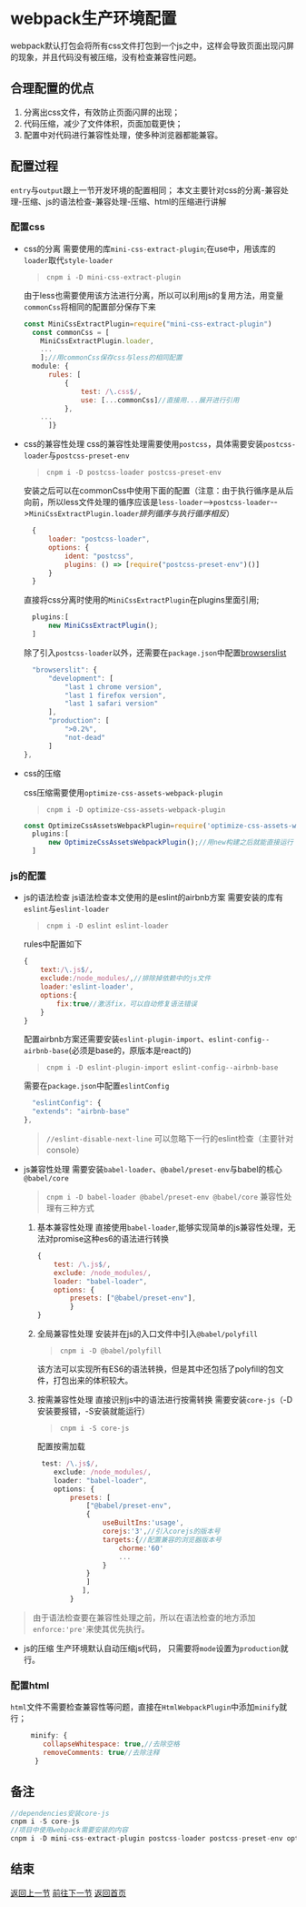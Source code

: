 # webpack生产环境配置

webpack默认打包会将所有css文件打包到一个js之中，这样会导致页面出现闪屏的现象，并且代码没有被压缩，没有检查兼容性问题。

## 合理配置的优点

1. 分离出css文件，有效防止页面闪屏的出现；
2. 代码压缩，减少了文件体积，页面加载更快；
3. 配置中对代码进行兼容性处理，使多种浏览器都能兼容。

## 配置过程

`entry`与`output`跟上一节开发环境的配置相同；
本文主要针对css的分离-兼容处理-压缩、js的语法检查-兼容处理-压缩、html的压缩进行讲解

### 配置css

- css的分离
  需要使用的库`mini-css-extract-plugin`;在use中，用该库的`loader`取代`style-loader`
  > `cnpm i -D mini-css-extract-plugin`

  由于less也需要使用该方法进行分离，所以可以利用js的复用方法，用变量`commonCss`将相同的配置部分保存下来

  ```js
  const MiniCssExtractPlugin=require("mini-css-extract-plugin")
    const commonCss = [
      MiniCssExtractPlugin.loader,
      ...
      ];//用commonCss保存css与less的相同配置
    module: {
        rules: [
            {
                test: /\.css$/,
                use: [...commonCss]//直接用...展开进行引用
            },
      ...
        ]}
  ```

- css的兼容性处理
  css的兼容性处理需要使用`postcss`，具体需要安装`postcss-loader`与`postcss-preset-env`
  > `cnpm i -D postcss-loader postcss-preset-env`

  安装之后可以在commonCss中使用下面的配置（注意：由于执行循序是从后向前，所以less文件处理的循序应该是`less-loader`-->`postcss-loader`-->`MiniCssExtractPlugin.loader`*排列循序与执行循序相反*）
  
  ```js
    {
        loader: "postcss-loader",
        options: {
            ident: "postcss",
            plugins: () => [require("postcss-preset-env")()]
        }
    }
  ```

  直接将css分离时使用的`MiniCssExtractPlugin`在plugins里面引用;

  ```js
    plugins:[
        new MiniCssExtractPlugin();
    ]
  ```

  除了引入`postcss-loader`以外，还需要在`package.json`中配置[browserslist](https://github.com/browserslist/browserslist)

  ```js
    "browserslit": {
        "development": [
            "last 1 chrome version",
            "last 1 firefox version",
            "last 1 safari version"
        ],
        "production": [
            ">0.2%",
            "not-dead"
        ]
  },
  ```

- css的压缩
  
  css压缩需要使用`optimize-css-assets-webpack-plugin`
  > `cnpm i -D optimize-css-assets-webpack-plugin`

  ```js
  const OptimizeCssAssetsWebpackPlugin=require('optimize-css-assets-webpack-plugin')
    plugins:[
        new OptimizeCssAssetsWebpackPlugin();//用new构建之后就能直接运行
    ]
  ```

### js的配置

- js的语法检查
  js语法检查本文使用的是eslint的airbnb方案
  需要安装的库有`eslint`与`eslint-loader`
  > `cnpm i -D eslint eslint-loader`
  
  rules中配置如下

  ```js
  {
      text:/\.js$/,
      exclude:/node_modules/,//排除掉依赖中的js文件
      loader:'eslint-loader',
      options:{
          fix:true//激活fix，可以自动修复语法错误
      }
  }
  ```

  配置airbnb方案还需要安装`eslint-plugin-import`、`eslint-config--airbnb-base`(必须是base的，原版本是react的)
  > `cnpm i -D eslint-plugin-import eslint-config--airbnb-base`

  需要在`package.json`中配置`eslintConfig`

  ```js
    "eslintConfig": {
    "extends": "airbnb-base"
  },
  ```

  > `//eslint-disable-next-line` 可以忽略下一行的eslint检查（主要针对console）

- js兼容性处理
  需要安装`babel-loader`、`@babel/preset-env`与babel的核心`@babel/core`
  > `cnpm i -D babel-loader @babel/preset-env @babel/core`
  兼容性处理有三种方式
  1. 基本兼容性处理
    直接使用`babel-loader`,能够实现简单的js兼容性处理，无法对promise这种es6的语法进行转换

     ```js
     {
         test: /\.js$/,
         exclude: /node_modules/,
         loader: "babel-loader",
         options: {
             presets: ["@babel/preset-env"],
             }
     }
     ```

  2. 全局兼容性处理
     安装并在js的入口文件中引入`@babel/polyfill`
     > `cnpm i -D @babel/polyfill`

     该方法可以实现所有ES6的语法转换，但是其中还包括了polyfill的包文件，打包出来的体积较大。

  3. 按需兼容性处理
     直接识别js中的语法进行按需转换
     需要安装`core-js`（-D安装要报错，-S安装就能运行）
     > `cnpm i -S core-js`

     配置按需加载

     ```js
      test: /\.js$/,
         exclude: /node_modules/,
         loader: "babel-loader",
         options: {
             presets: [
                 ["@babel/preset-env",
                 {
                     useBuiltIns:'usage',
                     corejs:'3',//引入corejs的版本号
                     targets:{//配置兼容的浏览器版本号
                         chorme:'60'
                         ...
                     }
                 }
                 ]
                ],
             }
     ```

> 由于语法检查要在兼容性处理之前，所以在语法检查的地方添加`enforce:'pre'`来使其优先执行。

- js的压缩
  生产环境默认自动压缩js代码，
  只需要将`mode`设置为`production`就行。

### 配置html

`html`文件不需要检查兼容性等问题，直接在`HtmlWebpackPlugin`中添加`minify`就行；

```js
     minify: {
        collapseWhitespace: true,//去除空格
        removeComments: true//去除注释
      }
```

## 备注

```js
//dependencies安装core-js
cnpm i -S core-js
//项目中使用webpack需要安装的内容
cnpm i -D mini-css-extract-plugin postcss-loader postcss-preset-env optimize-css-assets-webpack-plugin eslint eslint-loader eslint-plugin-import eslint-config--airbnb-base babel-loader @babel/preset-env @babel/core @babel/polyfill
```

## 结束

[返回上一节](../1-development/README.MD)
[前往下一节](../3-optimize/README.MD)
[返回首页](../README.MD)
